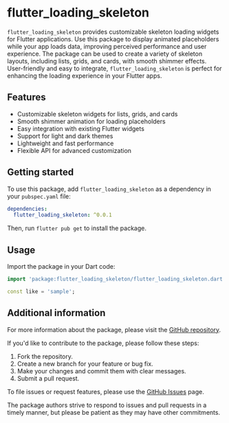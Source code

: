 # flutter_loading_skeleton

`flutter_loading_skeleton` provides customizable skeleton loading widgets for Flutter applications. Use this package to display animated placeholders while your app loads data, improving perceived performance and user experience. The package can be used to create a variety of skeleton layouts, including lists, grids, and cards, with smooth shimmer effects. User-friendly and easy to integrate, `flutter_loading_skeleton` is perfect for enhancing the loading experience in your Flutter apps.

## Features

- Customizable skeleton widgets for lists, grids, and cards
- Smooth shimmer animation for loading placeholders
- Easy integration with existing Flutter widgets
- Support for light and dark themes
- Lightweight and fast performance
- Flexible API for advanced customization

## Getting started

To use this package, add `flutter_loading_skeleton` as a dependency in your `pubspec.yaml` file:

```yaml
dependencies:
  flutter_loading_skeleton: ^0.0.1
```

Then, run `flutter pub get` to install the package.

## Usage

Import the package in your Dart code:

```dart
import 'package:flutter_loading_skeleton/flutter_loading_skeleton.dart';

const like = 'sample';
```

## Additional information

For more information about the package, please visit the [GitHub repository](https://github.com/devgaster/flutter_loading_skeleton).

If you'd like to contribute to the package, please follow these steps:

1. Fork the repository.
2. Create a new branch for your feature or bug fix.
3. Make your changes and commit them with clear messages.
4. Submit a pull request.

To file issues or request features, please use the [GitHub Issues](https://github.com/devgaster/flutter_loading_skeleton/issues) page.

The package authors strive to respond to issues and pull requests in a timely manner, but please be patient as they may have other commitments.

